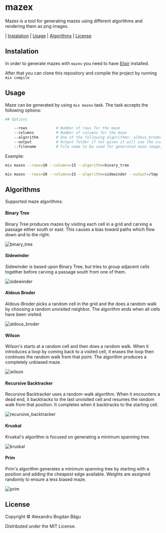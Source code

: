 # mazex

Mazex is a tool for generating mazes using different algorithms and rendering them as png images.

| [Instalation](#instalation) | [Usage](#usage) | [Algorithms](#algorithms) | [License](#license)

## Instalation

In order to generate mazes with `mazex` you need to have [Elixir](https://elixir-lang.org/install.html) installed.

After that you can clone this repository and compile the project by running `mix compile`

## Usage

Maze can be generated by using `mix mazex` task. The task accepts the following options:

```bash
## Options

    --rows             # Number of rows for the maze
    --columns          # Number of columns for the maze
    --algorithm        # One of the following algorithms: aldous_broder, binary_tree, kruskal, prim, recursive_backtracker, sidewinder, wilson
    --output           # Output folder if not given it will use the current folder as output folder
    --filename         # File name to be used for generated maze image, if not given it will use the maze_<current_timestamp>.png.
```

Example:

```bash
mix mazex --rows=10 --columns=15 --algorithm=binary_tree

mix mazex --rows=10 --columns=15 --algorithm=sidewinder --output=/tmp --filename=maze.png
```

## Algorithms

Supported maze algorithms:

#### Binary Tree

Binary Tree produces mazes by visiting each cell in a grid and carving a passage either south or east. This causes a bias toward paths which flow down and to the right.

![binary_tree](https://github.com/alexandrubagu/mazex/assets/215710/c089e707-5f78-41b2-8ba8-462a540dd820)

#### Sidewinder

Sidewinder is based upon Binary Tree, but tries to group adjacent cells together before carving a passage
south from one of them.

![sidewinder](https://github.com/alexandrubagu/mazex/assets/215710/8843adf8-b08d-4d5e-9a3e-36d534622f0b)

#### Aldous Broder

Aldous-Broder picks a random cell in the grid and the does a random walk by choosing a random unvisited neighbor. The algorithm ends when all cells have been visited.

![aldous_broder](https://github.com/alexandrubagu/mazex/assets/215710/a730b2b2-64db-442a-b005-0f1ba447c413)

#### Wilson

Wilson's starts at a random cell and then does a random walk. When it introduces a loop by coming back to a visited cell, it erases the loop then continues the random walk from that point. The algorithm produces a completely unbiased maze.

![wilson](https://github.com/alexandrubagu/mazex/assets/215710/4d5937d8-a4d1-4da6-b892-00f40b3406d2)

#### Recursive Backtracker

Recursive Backtracker uses a random-walk algorithm. When it encounters a dead end, it backtracks to the last unvisited cell and resumes the random walk from that position. It completes when it backtracks to the starting cell.

![recursive_backtracker](https://github.com/alexandrubagu/mazex/assets/215710/59929fca-8848-48e8-ade0-dbf5ac123656)

#### Kruskal

Kruskal's algorithm is focused on generating a minimum spanning tree.

![kruskal](https://github.com/alexandrubagu/mazex/assets/215710/2dbbc3de-9e87-4561-833e-b092033bb3e3)

#### Prim

Prim's algorithm generates a minimum spanning tree by starting with a position and adding the cheapest edge available. Weights are assigned randomly to ensure a less biased maze.

![prim](https://github.com/alexandrubagu/mazex/assets/215710/8c169eab-7109-4697-a494-bbc20344f983)

## License

Copyright © Alexandru Bogdan Bâgu

Distributed under the MIT License.
